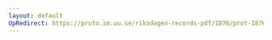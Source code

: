 ```yaml
---
layout: default
UpRedirect: https://pruto.im.uu.se/riksdagen-records-pdf/1876/prot-1876--ak--014/prot-1876--ak--014_025.pdf
---
```

